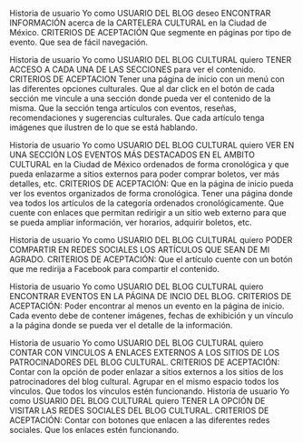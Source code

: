 Historia de usuario
Yo como USUARIO DEL BLOG deseo ENCONTRAR INFORMACIÓN acerca de la CARTELERA CULTURAL en la Ciudad de México.
CRITERIOS DE ACEPTACIÓN
Que segmente en páginas por tipo de evento.
Que sea de fácil navegación.

Historia de usuario
Yo como USUARIO DEL BLOG CULTURAL quiero TENER ACCESO A CADA UNA DE LAS SECCIONES para ver el contenido.
CRITERIOS DE ACEPTACION
Tener una página de inicio con un menú con las diferentes opciones culturales.
Que al dar click en el botón de cada sección me vincule a una sección donde pueda ver el contenido de la misma.
Que la sección tenga artículos con eventos, reseñas, recomendaciones y sugerencias culturales.
Que cada artículo tenga imágenes que ilustren de lo que se está hablando.

Historia de usuario 
Yo como USUARIO DEL BLOG CULTURAL quiero VER EN UNA SECCIÓN LOS EVENTOS MÁS DESTACADOS EN EL AMBITO CULTURAL en la Ciudad de México ordenados de forma cronológica y que pueda enlazarme a sitios externos para poder comprar boletos, ver más detalles, etc.
CRITERIOS DE ACEPTACIÓN:
Que en la página de inicio pueda ver los eventos organizados de forma cronológica.
Tener una página donde vea todos los artículos de la categoría ordenados cronológicamente.
Que cuente con enlaces que permitan redirigir a un sitio web externo para que se pueda ampliar información, ver horarios, adquirir boletos, etc.

Historia de usuario 
Yo como USUARIO DEL BLOG CULTURAL quiero PODER COMPARTIR EN REDES SOCIALES LOS ARTÍCULOS QUE SEAN DE MI AGRADO.
CRITERIOS DE ACEPTACIÓN:
Que el artículo cuente con un botón que me redirija a Facebook para compartir el contenido.

Historia de usuario 
Yo como USUARIO DEL BLOG CULTURAL quiero ENCONTRAR EVENTOS EN LA PÁGINA DE INCIO DEL BLOG.
CRITERIOS DE ACEPTACIÓN:
Poder encontrar al menos un evento en la página de inicio.
Cada evento debe de contener imágenes, fechas de exhibición y un vínculo a la página donde se pueda ver el detalle de la información.

Historia de usuario
Yo como USUARIO DEL BLOG CULTURAL quiero CONTAR CON VINCULOS A ENLACES EXTERNOS A LOS SITIOS DE LOS PATROCINADORES DEL BLOG CULTURAL.
CRITERIOS DE ACEPTACIÓN:
Contar con la opción de poder enlazar a sitios externos a los sitios de los patrocinadores del blog cultural.
Agrupar en el mismo espacio todos los vínculos.
Que todos los vínculos estén funcionando.
Historia de usuario
Yo como USUARIO DEL BLOG CULTURAL quiero TENER LA OPCIÓN DE VISITAR LAS REDES SOCIALES DEL BLOG CULTURAL.
CRITERIOS DE ACEPTACIÓN:
Contar con botones que enlacen a las diferentes redes sociales.
Que los enlaces estén funcionando.
